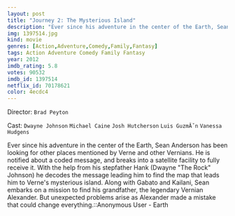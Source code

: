 ```yaml
---
layout: post
title: "Journey 2: The Mysterious Island"
description: "Ever since his adventure in the center of the Earth, Sean Anderson has been looking for other places mentioned by Verne and other Vernians. He is notified about a coded message, and breaks into a satellite facility to fully receive it. With the help from his stepfather Hank (Dwayne The Rock Johnson) he decodes the message leading him to find the map that leads him to Verne's mysterious island. Along with Gabato and Kailani, Sean embarks on a mission to find his grandfather, the legendary Vernian Alexander. But unexpected problems arise as Alexander made a.."
img: 1397514.jpg
kind: movie
genres: [Action,Adventure,Comedy,Family,Fantasy]
tags: Action Adventure Comedy Family Fantasy 
year: 2012
imdb_rating: 5.8
votes: 90532
imdb_id: 1397514
netflix_id: 70178621
color: 4ecdc4
---
```

Director: `Brad Peyton`  

Cast: `Dwayne Johnson` `Michael Caine` `Josh Hutcherson` `Luis GuzmĂˇn` `Vanessa Hudgens` 

Ever since his adventure in the center of the Earth, Sean Anderson has been looking for other places mentioned by Verne and other Vernians. He is notified about a coded message, and breaks into a satellite facility to fully receive it. With the help from his stepfather Hank (Dwayne "The Rock" Johnson) he decodes the message leading him to find the map that leads him to Verne's mysterious island. Along with Gabato and Kailani, Sean embarks on a mission to find his grandfather, the legendary Vernian Alexander. But unexpected problems arise as Alexander made a mistake that could change everything.::Anonymous User - Earth